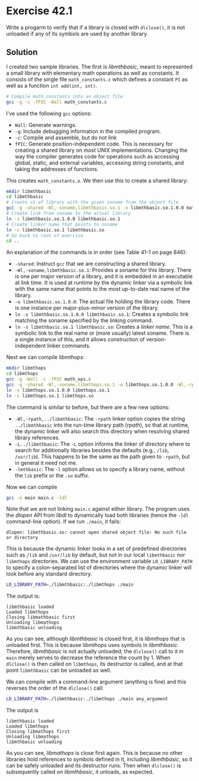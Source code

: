 # Exercise 42.1

Write a progarm to verify that if a library is closed with `dlclose()`, it is not unloaded if any of
its symbols are used by another library.

## Solution

I created two sample libraries. The first is *libmthbasic*, meant to represented a small library
with elementary math operations as well as constants. It consists of the single file `math_constants.c`
which defines a constant `PI` as well as a function `int add(int, int)`.

```bash
# Compile math_constants into an object file
gcc -g -c -fPIC -Wall math_constants.c
```

I've used the following `gcc` options:

- `Wall`: Generate warnings.
- `-g`: Include debugging information in the compiled program.
- `-c`: Compile and assemble, but do not link
- `fPIC`: Generate position-independent code. This is necessary for creating a shared library on most UNIX
implementations. Changing the way the compiler generates code for operations such as accessing global, static,
and external variables, accessing string constants, and taking the addresses of functions.

This creates `math_constants.o`. We then use this to create a shared library:

```bash
mkdir libmthbasic
cd libmthbasic
# Create v1 of library with the given soname from the object file
gcc -g -shared -Wl,-soname,libmthbasic.so.1 -o libmthbasic.so.1.0.0 math_constants.o
# Create link from soname to the actual library
ln -s libmthbasic.so.1.0.0 libmthbasic.so.1
# Create linker name that points to soname
ln -s libmthbasic.so.1 libmthbasic.so
# Go back to root of exercise
cd ..
```

An explanation of the commands is in order (see Table 41-1 on page 846):
- `-shared`: Instruct `gcc` that we are constructing a shared library.
- `-Wl,-soname,libmthbasic.so.1`: Provides a soname for this library. There is one per major version of
a library, and it is embedded in an executable at link time. It is used at runtime by the dynamic linker
via a symbolic link with the same name that points to the most up-to-date real name of the library.
- `-o libmthbasic.so.1.0.0`: The actual file holding the library code. There is one instance per
major-plus-minor version of the library.
- `ln -s libmthbasic.so.1.0.0 libmthbasic.so.1`: Creates a symbolic link matching the soname specified by
the linking command.
- `ln -s libmthbasic.so.1 libmthbasic.so`: Creates a *linker name*. This is a symbolic link to the real name
or (more usually) latest soname. There is a single instance of this, and it allows construction of
version-independent linker commands.

Next we can compile *libmthops*:

```bash
mkdir libmthops
cd libmthops
gcc -g -Wall -c -fPIC math_ops.c
gcc -g -shared -Wl,-soname,libmthops.so.1 -o libmthops.so.1.0.0 -Wl,-rpath,../libmthbasic -L../libmthbasic math_ops.o -lmthbasic
ln -s libmthops.so.1.0.0 libmthops.so.1
ln -s libmthops.so.1 libmthops.so
```

The command is similar to before, but there are a few new options:

- `-Wl,-rpath,../libmthbasic`: The `-rpath` linker option copies the string `../libmthbasic` into the
run-time library path (*rpath*), so that at runtime, the dynamic linker will also search this directory
when resolving shared library references.
- `-L../libmthbasic`: The `-L` option informs the linker of directory where to search for additionally libraries
besides the defaults (e.g., `/lib`, `/usr/lib`). This happens to be the same as the path given to `-rpath`, but
in general it need not me.
- `-lmthbasic`: The `-l` option allows us to specify a library name, without the `lib` prefix or the `.so` suffix.

Now we can compile

```bash
gcc -o main main.c -ldl
```

Note that we are not linking `main.c` against either library. The program uses the *dlopen* API from
*libdl* to dynamically load both libraries (hence the `-ldl` command-line option). If we run `./main`,
it fails:

```
dlopen: libmthbasic.so: cannot open shared object file: No such file or directory
```

This is because the dynamic linker looks in a set of predefined directories such as `/lib` and `/usr/lib`
by default, but not in our local `libmthbasic` nor `libmthops` directories. We can use the environment
variable `LD_LIBRARY_PATH` to specify a colon-separated list of directories where the dynamic linker
will look before any standard directory.

```bash
LD_LIBRARY_PATH=./libmthbasic:./libmthops ./main
```

The output is:

```
libmthbasic loaded
Loaded libmthops
Closing libmathbasic first
Unloading libmathops
libmthbasic unloading
```

As you can see, although *libmthbasic* is closed first, it is *libmthops* that is unloaded first.
This is because *libmthops* uses symbols in *libmthbasic*. Therefore, *libmthbasic* is not
actually unloaded; the `dlclose()` call to it in `main` merely serves to decrease the reference
the count by 1. When `dlclose()` is then called on `libmthops`, its destructor is called, and
at that point `libmthbasic` can be unloaded as well.

We can compile with a command-line argument (anything is fine) and this reverses the order
of the `dlclose()` call:

```bash
LD_LIBRARY_PATH=./libmthbasic:./libmthops ./main any_argument
```

The output is

```
libmthbasic loaded
Loaded libmthops
Closing libmathops first
Unloading libmathops
libmthbasic unloading
```

As you can see, *libmathops* is close first again. This is because no other libraries hold references
to symbols defined in it, including *libmthbasic*, so it can be safely unloaded and its destructor
runs. Then when `dlclose()` is subsequently called on *libmthbasic*, it unloads, as expected.
